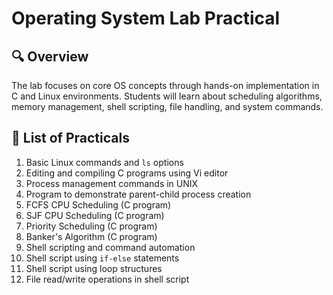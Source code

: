 # Operating System Lab Practical  

## 🔍 Overview

The lab focuses on core OS concepts through hands-on implementation in C and Linux environments. Students will learn about scheduling algorithms, memory management, shell scripting, file handling, and system commands.

## 🧪 List of Practicals

1. Basic Linux commands and `ls` options  
2. Editing and compiling C programs using Vi editor  
3. Process management commands in UNIX  
4. Program to demonstrate parent-child process creation  
5. FCFS CPU Scheduling (C program)  
6. SJF CPU Scheduling (C program)  
7. Priority Scheduling (C program)  
8. Banker's Algorithm (C program)  
9. Shell scripting and command automation  
10. Shell script using `if-else` statements  
11. Shell script using loop structures  
12. File read/write operations in shell script 

